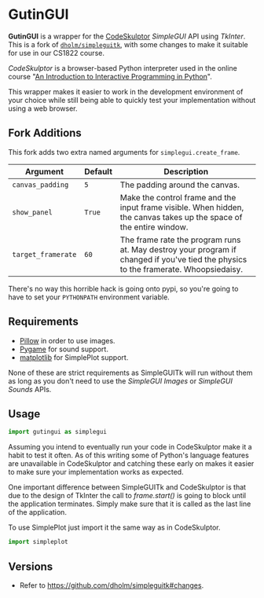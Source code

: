 # GutinGUI

**GutinGUI** is a wrapper for the [CodeSkulptor](http://www.codeskulptor.org/) *SimpleGUI* API using *TkInter*.
This is a fork of [`dholm/simpleguitk`](https://github.com/dholm/simpleguitk), with some changes to make it suitable for use in our CS1822 course.

*CodeSkulptor* is a browser-based Python interpreter used in the online
course "[An Introduction to Interactive Programming in Python](https://www.coursera.org/course/interactivepython)".

This wrapper makes it easier to work in the development environment of your
choice while still being able to quickly test your implementation without using
a web browser.

## Fork Additions
This fork adds two extra named arguments for `simplegui.create_frame`.

Argument           | Default | Description
------------------ | ------- | ----------------------
`canvas_padding`   | `5`     | The padding around the canvas.
`show_panel`       | `True`  | Make the control frame and the input frame visible. When hidden, the canvas takes up the space of the entire window.
`target_framerate` | `60`    | The frame rate the program runs at. May destroy your program if changed if you've tied the physics to the framerate. Whoopsiedaisy.

There's no way this horrible hack is going onto pypi, so you're going to have to set your `PYTHONPATH` environment variable.

## Requirements
- [Pillow](https://github.com/python-imaging/Pillow) in order to use images.
- [Pygame](http://www.pygame.org/) for sound support.
- [matplotlib](http://matplotlib.org/) for SimplePlot support.

None of these are strict requirements as SimpleGUITk will run without them as
long as you don't need to use the *SimpleGUI Images* or *SimpleGUI Sounds*
APIs.

## Usage
```py
import gutingui as simplegui
```

Assuming you intend to eventually run your code in CodeSkulptor make it a habit
to test it often. As of this writing some of Python's language features are
unavailable in CodeSkulptor and catching these early on makes it easier to make
sure your implementation works as expected.

One important difference between SimpleGUITk and CodeSkulptor is that due to
the design of TkInter the call to *frame.start()* is going to block until the
application terminates. Simply make sure that it is called as the last line of
the application.

To use SimplePlot just import it the same way as in CodeSkulptor.

```py
import simpleplot
```

## Versions
- Refer to https://github.com/dholm/simpleguitk#changes.
